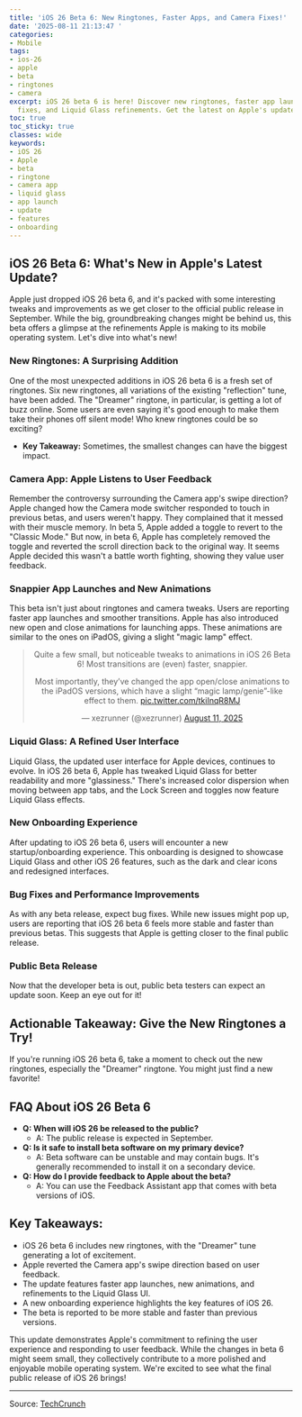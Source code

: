 ```yaml
---
title: 'iOS 26 Beta 6: New Ringtones, Faster Apps, and Camera Fixes!'
date: '2025-08-11 21:13:47 '
categories:
- Mobile
tags:
- ios-26
- apple
- beta
- ringtones
- camera
excerpt: iOS 26 beta 6 is here! Discover new ringtones, faster app launches, camera
  fixes, and Liquid Glass refinements. Get the latest on Apple's update.
toc: true
toc_sticky: true
classes: wide
keywords:
- iOS 26
- Apple
- beta
- ringtone
- camera app
- liquid glass
- app launch
- update
- features
- onboarding
---
```


## iOS 26 Beta 6: What's New in Apple's Latest Update?

Apple just dropped iOS 26 beta 6, and it's packed with some interesting tweaks and improvements as we get closer to the official public release in September. While the big, groundbreaking changes might be behind us, this beta offers a glimpse at the refinements Apple is making to its mobile operating system. Let's dive into what's new!

### New Ringtones: A Surprising Addition

One of the most unexpected additions in iOS 26 beta 6 is a fresh set of ringtones. Six new ringtones, all variations of the existing "reflection" tune, have been added. The "Dreamer" ringtone, in particular, is getting a lot of buzz online. Some users are even saying it's good enough to make them take their phones off silent mode! Who knew ringtones could be so exciting?

*   **Key Takeaway:** Sometimes, the smallest changes can have the biggest impact.

### Camera App: Apple Listens to User Feedback

Remember the controversy surrounding the Camera app's swipe direction? Apple changed how the Camera mode switcher responded to touch in previous betas, and users weren't happy. They complained that it messed with their muscle memory. In beta 5, Apple added a toggle to revert to the "Classic Mode." But now, in beta 6, Apple has completely removed the toggle and reverted the scroll direction back to the original way. It seems Apple decided this wasn't a battle worth fighting, showing they value user feedback.

### Snappier App Launches and New Animations

This beta isn't just about ringtones and camera tweaks. Users are reporting faster app launches and smoother transitions. Apple has also introduced new open and close animations for launching apps. These animations are similar to the ones on iPadOS, giving a slight "magic lamp" effect.

<center><blockquote class="twitter-tweet"><p lang="en" dir="ltr">Quite a few small, but noticeable tweaks to animations in iOS 26 Beta 6! Most transitions are (even) faster, snappier.

Most importantly, they’ve changed the app open/close animations to the iPadOS versions, which have a slight “magic lamp/genie”-like effect to them. <a href="https://t.co/tkiInqR8MJ">pic.twitter.com/tkiInqR8MJ</a></p>&mdash; xezrunner (@xezrunner) <a href="https://twitter.com/xezrunner/status/1724111756663910405?ref_src=twsrc%5Etfw">August 11, 2025</a></blockquote> <script async src="https://platform.twitter.com/widgets.js" charset="utf-8"></script></center>

### Liquid Glass: A Refined User Interface

Liquid Glass, the updated user interface for Apple devices, continues to evolve. In iOS 26 beta 6, Apple has tweaked Liquid Glass for better readability and more "glassiness." There's increased color dispersion when moving between app tabs, and the Lock Screen and toggles now feature Liquid Glass effects.

### New Onboarding Experience

After updating to iOS 26 beta 6, users will encounter a new startup/onboarding experience. This onboarding is designed to showcase Liquid Glass and other iOS 26 features, such as the dark and clear icons and redesigned interfaces.

### Bug Fixes and Performance Improvements

As with any beta release, expect bug fixes. While new issues might pop up, users are reporting that iOS 26 beta 6 feels more stable and faster than previous betas. This suggests that Apple is getting closer to the final public release.

### Public Beta Release

Now that the developer beta is out, public beta testers can expect an update soon. Keep an eye out for it!

## Actionable Takeaway: Give the New Ringtones a Try!

If you're running iOS 26 beta 6, take a moment to check out the new ringtones, especially the "Dreamer" ringtone. You might just find a new favorite!

## FAQ About iOS 26 Beta 6

*   **Q: When will iOS 26 be released to the public?**
    *   A: The public release is expected in September.
*   **Q: Is it safe to install beta software on my primary device?**
    *   A: Beta software can be unstable and may contain bugs. It's generally recommended to install it on a secondary device.
*   **Q: How do I provide feedback to Apple about the beta?**
    *   A: You can use the Feedback Assistant app that comes with beta versions of iOS.

## Key Takeaways:

*   iOS 26 beta 6 includes new ringtones, with the "Dreamer" tune generating a lot of excitement.
*   Apple reverted the Camera app's swipe direction based on user feedback.
*   The update features faster app launches, new animations, and refinements to the Liquid Glass UI.
*   A new onboarding experience highlights the key features of iOS 26.
*   The beta is reported to be more stable and faster than previous versions.

This update demonstrates Apple's commitment to refining the user experience and responding to user feedback. While the changes in beta 6 might seem small, they collectively contribute to a more polished and enjoyable mobile operating system. We're excited to see what the final public release of iOS 26 brings!

---

Source: [TechCrunch](https://techcrunch.com/2025/08/11/ios-26-beta-6-adds-new-ringtones-snappy-app-launches-and-more/)